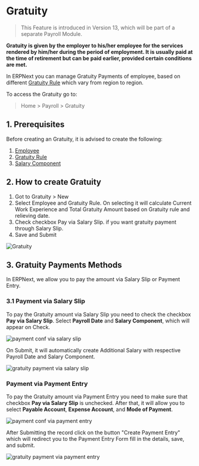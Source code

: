 <!-- add-breadcrumbs -->
# Gratuity

> This Feature is introduced in Version 13, which will be part of a separate Payroll Module.

**Gratuity is given by the employer to his/her employee for the services rendered by him/her during the period of employment. It is usually paid at the time of retirement but can be paid earlier, provided certain conditions are met.**

In ERPNext you can manage Gratuity Payments of employee, based on different [Gratuity Rule](/docs/v13/user/manual/en/human-resources/gratuity) which vary from region to region.

To access the Gratuity go to:

> Home > Payroll > Gratuity

## 1. Prerequisites

Before creating an Gratuity, it is advised to create the following:

1. [Employee](/docs/v13/user/manual/en/human-resources/employee)
1. [Gratuity Rule](/docs/v13/user/manual/en/human-resources/gratuity)
1. [Salary Component](/docs/v13/user/manual/en/human-resources/salary-component)

## 2. How to create Gratuity

1. Got to Gratuity > New
1. Select Employee and Gratuity Rule. On selecting it will calculate Current Work Experience and Total Gratuity Amount based on Gratuity rule and relieving date.
1. Check checkbox Pay via Salary Slip. if you want gratuity payment through Salary Slip.
1. Save and Submit

<img class="screenshot" alt="Gratuity" src="{{docs_base_url}}/v13/assets/img/human-resources/gratuity.png">

## 3. Gratuity Payments Methods

In ERPNext, we allow you to pay the amount via Salary Slip or Payment Entry.

### 3.1 Payment via Salary Slip
To pay the Gratuity amount via Salary Slip you need to check the checkbox **Pay via Salary Slip**. Select **Payroll Date** and **Salary Component**, which will appear on Check.

<img class="screenshot" alt="payment conf via salary slip" src="{{docs_base_url}}/v13/assets/img/human-resources/payment-conf-via-salary-slip.png">

On Submit, it will automatically create Additional Salary with respective Payroll Date and Salary Component.

<img class="screenshot" alt="gratuity payment via salary slip" src="{{docs_base_url}}/v13/assets/img/human-resources/gratuity-payment-via-salary-slip.png">

### Payment via Payment Entry
To pay the Gratuity amount via Payment Entry you need to make sure that checkbox **Pay via Salary Slip** is unchecked. After that, it will allow you to select **Payable Account**, **Expense Account**, and **Mode of Payment**.

<img class="screenshot" alt="payment conf via payment entry" src="{{docs_base_url}}/v13/assets/img/human-resources/payment-conf-via-payment-entry.png">

After Submitting the record click on the button "Create Payment Entry" which will redirect you to the Payment Entry Form fill in the details, save, and submit.

<img class="screenshot" alt="gratuity payment via payment entry" src="{{docs_base_url}}/v13/assets/img/human-resources/gratuity-payment-via-payment-entry.png">
